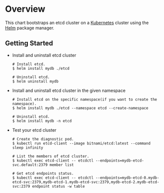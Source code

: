 # Overview

This chart bootstraps an etcd cluster on a [Kubernetes](http://kubernetes.io) cluster using the [Helm](https://helm.sh) package manager.

## Getting Started

- Install and uninstall etcd cluster

  ```
  # Install etcd.
  $ helm install mydb ./etcd

  # Uninstall etcd.
  $ helm uninstall mydb
  ```
  
- Install and uninstall etcd cluster in the given namespace

  ```
  # Install etcd on the specific namespace(if you want to create the namespace).
  $ helm install mydb ./etcd --namespace etcd --create-namespace
  
  # Uninstall etcd.
  $ helm install mydb -n etcd
  ```
  
- Test your etcd cluster

  ```
  # Create the diagnostic pod.
  $ kubectl run etcd-client --image bitnami/etcd:latest --command sleep infinity
  
  # List the members of etcd cluster.
  $ kubectl exec etcd-client -- etcdctl --endpoints=mydb-etcd-svc.default:2379 member list
  
  # Get etcd endpoints status.
  $ kubectl exec etcd-client -- etcdctl --endpoints=mydb-etcd-0.mydb-etcd-svc:2379,mydb-etcd-1.mydb-etcd-svc:2379,mydb-etcd-2.mydb-etcd-svc:2379 endpoint status -w table
  ```
